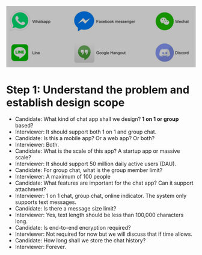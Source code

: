 ![img](assets/12-1.png)

# Step 1: Understand the problem and establish design scope

- Candidate: What kind of chat app shall we design? **1 on 1 or group** based?
- Interviewer: It should support both 1 on 1 and group chat.
- Candidate: Is this a mobile app? Or a web app? Or both?
- Interviewer: Both.
- Candidate: What is the scale of this app? A startup app or massive scale?
- Interviewer: It should support 50 million daily active users (DAU).
- Candidate: For group chat, what is the group member limit?
- Interviewer: A maximum of 100 people
- Candidate: What features are important for the chat app? Can it support attachment?
- Interviewer: 1 on 1 chat, group chat, online indicator. The system only supports text messages.
- Candidate: Is there a message size limit?
- Interviewer: Yes, text length should be less than 100,000 characters long.
- Candidate: Is end-to-end encryption required?
- Interviewer: Not required for now but we will discuss that if time allows.
- Candidate: How long shall we store the chat history?
- Interviewer: Forever.

